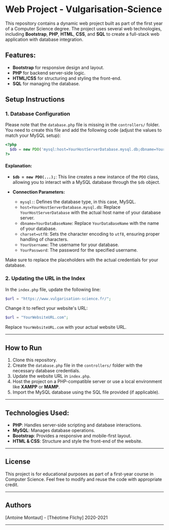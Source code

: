 # Web Project - Vulgarisation-Science

This repository contains a dynamic web project built as part of the first year of a Computer Science degree. The project uses several web technologies, including **Bootstrap**, **PHP**, **HTML**, **CSS**, and **SQL** to create a full-stack web application with database integration.

## Features:
- **Bootstrap** for responsive design and layout.
- **PHP** for backend server-side logic.
- **HTML/CSS** for structuring and styling the front-end.
- **SQL** for managing the database.

## Setup Instructions

### 1. Database Configuration

Please note that the `database.php` file is missing in the `controllers/` folder. You need to create this file and add the following code (adjust the values to match your MySQL setup):

```php
<?php
  $db = new PDO('mysql:host=YourHostServerDatabase.mysql.db;dbname=YourDataBaseName;charset=utf8', 'YourUsername', 'YourPassword');
?>
```

#### Explanation:

- **`$db = new PDO(...);`**: This line creates a new instance of the `PDO` class, allowing you to interact with a MySQL database through the `$db` object.
  
- **Connection Parameters:**
  - `mysql:`: Defines the database type, in this case, MySQL.
  - `host=YourHostServerDatabase.mysql.db`: Replace `YourHostServerDatabase` with the actual host name of your database server.
  - `dbname=YourDataBaseName`: Replace `YourDataBaseName` with the name of your database.
  - `charset=utf8`: Sets the character encoding to `utf8`, ensuring proper handling of characters.
  - `YourUsername`: The username for your database.
  - `YourPassword`: The password for the specified username.

Make sure to replace the placeholders with the actual credentials for your database.

### 2. Updating the URL in the Index

In the `index.php` file, update the following line:

```php
$url = "https://www.vulgarisation-science.fr/";
```

Change it to reflect your website's URL:

```php
$url = "YourWebsiteURL.com";
```

Replace `YourWebsiteURL.com` with your actual website URL.

---

## How to Run

1. Clone this repository.
2. Create the `database.php` file in the `controllers/` folder with the necessary database credentials.
3. Update the website URL in `index.php`.
4. Host the project on a PHP-compatible server or use a local environment like **XAMPP** or **MAMP**.
5. Import the MySQL database using the SQL file provided (if applicable).

---

## Technologies Used:
- **PHP**: Handles server-side scripting and database interactions.
- **MySQL**: Manages database operations.
- **Bootstrap**: Provides a responsive and mobile-first layout.
- **HTML & CSS**: Structure and style the front-end of the website.

---

## License
This project is for educational purposes as part of a first-year course in Computer Science. Feel free to modify and reuse the code with appropriate credit.

---

## Authors
[Antoine Montaut] - [Théotime Flichy]
2020-2021

--- 

